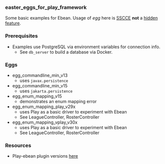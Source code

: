 ### easter_eggs_for_play_framework

Some basic examples for Ebean. Usage of *egg* here is [SSCCE](http://sscce.org/) **not** a [hidden feature](https://en.wikipedia.org/wiki/Easter_egg_(media)).

### Prerequisites

* Examples use PostgreSQL via environment variables for connection info. 
    * See `db_server` to build a database via Docker.

### Eggs

* egg_commandline_min_v13
    * uses `javax.persistence`
* egg_commandline_min_v15
    * uses `jakarta.persistence`
* egg_enum_mapping_v15
    * demonstrates an enum mapping error
* egg_enum_mapping_play_v29x
    * uses Play as a basic driver to experiment with Ebean
    * See LeagueController, RosterController
* egg_enum_mapping_vplay_v30x
    * uses Play as a basic driver to experiment with Ebean
    * See LeagueController, RosterController

### Resources

* Play-ebean plugin versions [here](https://github.com/playframework/play-ebean)

